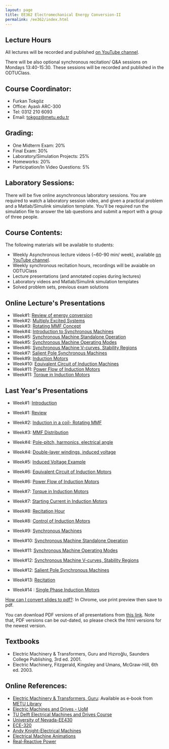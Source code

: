 ```yaml
---
layout: page
title: EE362 Electromechanical Energy Conversion-II
permalink: /ee362/index.html
---
```


## Lecture Hours

All lectures will be recorded and published [on YouTube channel](https://www.youtube.com/channel/UCkBWz-xDRrpYb7-jvklqIKA).

There will be also optional synchronous recitation/ Q&A sessions on Mondays 13:40-15:30. These sessions will be recorded and published in the ODTUClass.

## Course Coordinator:

- Furkan Tokgöz
- Office: Ayaslı ARC-300
- Tel: 0312 210 6093
- Email: tokgoz@metu.edu.tr

## Grading:

- One Midterm Exam: 20%
- Final Exam: 30%
- Laboratory/Simulation Projects: 25%
- Homeworks: 20%
- Participation/In Video Questions: 5%

## Laboratory Sessions:

There will be five online asynchronous laboratory sessions. You are required to watch a laboratory session video, and given a practical problem and a Matlab/Simulink simulation template. You'll be required run the simulation file to answer the lab questions and submit a report with a group of three people.

## Course Contents:

The following materials will be available to students:

- Weekly Asynchronous lecture videos (~60-90 min/ week), available [on YouTube channel](https://www.youtube.com/channel/UCkBWz-xDRrpYb7-jvklqIKA).
- Weekly synchronous recitation hours, recordings will be avaiable on ODTUClass
- Lecture presentations (and annotated copies during lectures)
- Laboratory videos and Matlab/Simulink simulation templates
- Solved problem sets, previous exam solutions

## Online Lecture's Presentations

- Week#1: [Review of energy conversion](/presentations/ee362_energy_conversion_review.html)
- Week#2: [Multiply Excited Systems](/presentations/ee362_multiply_excited.html)
- Week#3: [Rotating MMF Concept](/presentations/ee362_rotating_mmf2.html)
- Week#4: [Introduction to Synchronous Machines](/presentations/ee362_synchronous_motors.html)
- Week#5: [Synchronous Machine Standalone Operation](/presentations/ee362_synchronous_equivalent.html)
- Week#5: [Synchronous Machine Operating Modes](/presentations/ee362_synchronous_parallel_power.html)
- Week#6: [Synchronous Machine V-curves, Stability Regions](/presentations/ee362_synchronous_v_curves.html)
- Week#7: [Salient Pole Synchronous Machines](/presentations/ee362_power_salient.html)
- Week#9: [Induction Motors](/presentations/ee362_induction_motors.html)
- Week#10: [Equivalent Circuit of Induction Machines](/presentations/ee362_induction_motor_equivalent_circuit.html)
- Week#11: [Power Flow of Induction Motors](/presentations/ee362_induction_motor_power_torque.html)
- Week#11: [Torque in Induction Motors](/presentations/ee362_induction_motor_torque_curve.html)

## Last Year's Presentations

- Week#1: [Introduction](/presentations/ee362_intro.html)
- Week#1: [Review](/presentations/ee362_review.html)
- Week#2: [Induction in a coil- Rotating MMF](/presentations/ee362_induction.html)
- Week#3: [MMF Distribution](/presentations/ee362_mmf_distribution.html)
- Week#4: [Pole-pitch, harmonics, electrical angle](/presentations/ee362_winding_factors.html)
- Week#4: [Double-layer windings, induced voltage](/presentations/ee362_double_layer.html)
- Week#5: [Induced Voltage Example](/presentations/ee362_mmf_exercise.html)
- Week#6: [Equivalent Circuit of Induction Motors](/presentations/ee362_induction_motor_equivalent_circuit.html)
- Week#6: [Power Flow of Induction Motors](/presentations/ee362_induction_motor_power_torque.html)
- Week#7: [Torque in Induction Motors](/presentations/ee362_induction_motor_torque_curve.html)
- Week#7: [Starting Current in Induction Motors](/presentations/ee362_induction_motor_starting_current.html)
- Week#8: [Recitation Hour](/presentations/ee362_recitation.html)
- Week#8: [Control of Induction Motors](/presentations/ee362_induction_motor_control.html)
- Week#9: [Synchronous Machines](/presentations/ee362_synchronous_motors.html)
- Week#10: [Synchronous Machine Standalone Operation](/presentations/ee362_synchronous_equivalent.html)
- Week#11: [Synchronous Machine Operating Modes](/presentations/ee362_synchronous_parallel_power.html)
- Week#12: [Synchronous Machine V-curves, Stability Regions](/presentations/ee362_synchronous_v_curves.html)
- Week#12: [Salient Pole Synchronous Machines](/presentations/ee362_power_salient.html)
- Week#13: [Recitation](/presentations/ee362_recitation2.html)

- Week#14 : [Single Phase Induction Motors](/presentations/ee362_single_phase_induction.html)


<!---

- Week#13: [Synchronous Machine Exercises](/presentations/ee362_synch_problems.html)

-->



[How can I convert slides to pdf?](https://github.com/gnab/remark/issues/50): In Chrome, use print preview then save to pdf.

You can download PDF versions of all presentations from [this link](https://www.dropbox.com/s/bf12o06nkfrzy6p/ee362_presentations.zip?dl=1). Note that, PDF versions can be out-dated, so please check the html versions for the newest version.


## Textbooks
- Electric Machinery & Transformers, Guru and Hızıroğlu, Saunders College Publishing, 3rd ed. 2001.
- Electric Machinery, Fitzgerald, Kingsley and Umans, McGraw-Hill, 6th ed. 2003.



## Online References:
- [Electric Machinery & Transformers, Guru](http://library.metu.edu.tr/search~S4?/aguru/aguru/1,20,35,B/l856~b1417325&FF=aguru+bhag+s&4,,4,1,0/indexsort=-): Available as e-book from [METU Library](http://library.metu.edu.tr/search~S4?/aguru/aguru/1%2C20%2C35%2CB/frameset&FF=aguru+bhag+s&4%2C%2C4/indexsort=-)
- [Electric Machines and Drives - UoM](https://cusp.umn.edu/electric-machines-drives/electric-machines-drives)
- [TU Delft Electrical Machines and Drives Course](https://ocw.tudelft.nl/courses/electrical-machines-and-drives/)
- [University of Nevada-EE430](http://www.egr.unlv.edu/~eebag/teaching.html)
- [ECE-320](http://www.egr.msu.edu/~fzpeng/ECE320/)
- [Andy Knight-Electrical Machines](http://people.ucalgary.ca/~aknigh/electrical_machines/fundamentals/f_ac.html)
- [Electrical Machine Animations](http://www.ece.umn.edu/users/riaz/animations/listanimations.html)
- [Real-Reactive Power](https://docs.google.com/spreadsheets/d/1UWq0nwKNa3m12aX-A91ea0HT4p0vRpfnZPuwFDwHvIQ/edit?usp=sharing)
